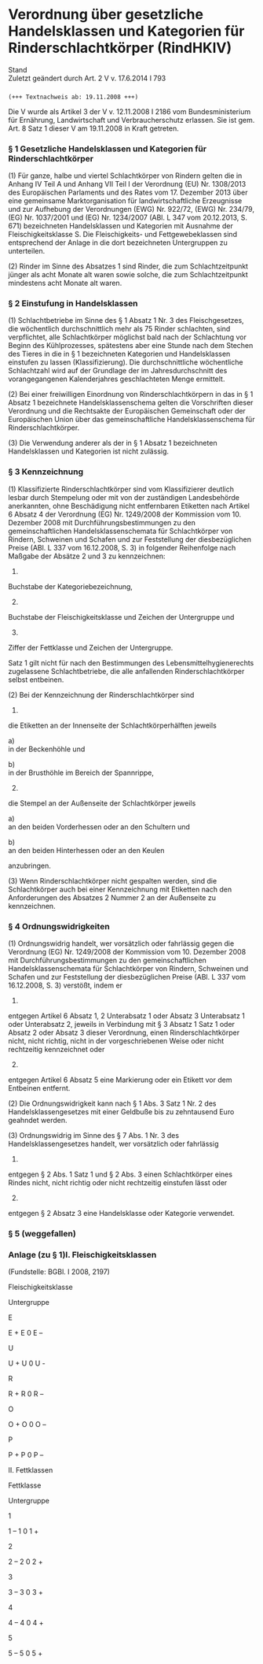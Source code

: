 Verordnung über gesetzliche Handelsklassen und Kategorien für Rinderschlachtkörper (RindHKlV)
=============================================================================================

Stand  
Zuletzt geändert durch Art. 2 V v. 17.6.2014 I 793

### 

```
(+++ Textnachweis ab: 19.11.2008 +++)
```

Die V wurde als Artikel 3 der V v. 12.11.2008 I 2186 vom Bundesministerium für Ernährung, Landwirtschaft und Verbraucherschutz erlassen. Sie ist gem. Art. 8 Satz 1 dieser V am 19.11.2008 in Kraft getreten.

### § 1 Gesetzliche Handelsklassen und Kategorien für Rinderschlachtkörper

(1) Für ganze, halbe und viertel Schlachtkörper von Rindern gelten die in Anhang IV Teil A und Anhang VII Teil I der Verordnung (EU) Nr. 1308/2013 des Europäischen Parlaments und des Rates vom 17. Dezember 2013 über eine gemeinsame Marktorganisation für landwirtschaftliche Erzeugnisse und zur Aufhebung der Verordnungen (EWG) Nr. 922/72, (EWG) Nr. 234/79, (EG) Nr. 1037/2001 und (EG) Nr. 1234/2007 (ABl. L 347 vom 20.12.2013, S. 671) bezeichneten Handelsklassen und Kategorien mit Ausnahme der Fleischigkeitsklasse S. Die Fleischigkeits- und Fettgewebeklassen sind entsprechend der Anlage in die dort bezeichneten Untergruppen zu unterteilen.

(2) Rinder im Sinne des Absatzes 1 sind Rinder, die zum Schlachtzeitpunkt jünger als acht Monate alt waren sowie solche, die zum Schlachtzeitpunkt mindestens acht Monate alt waren.

### § 2 Einstufung in Handelsklassen

(1) Schlachtbetriebe im Sinne des § 1 Absatz 1 Nr. 3 des Fleischgesetzes, die wöchentlich durchschnittlich mehr als 75 Rinder schlachten, sind verpflichtet, alle Schlachtkörper möglichst bald nach der Schlachtung vor Beginn des Kühlprozesses, spätestens aber eine Stunde nach dem Stechen des Tieres in die in § 1 bezeichneten Kategorien und Handelsklassen einstufen zu lassen (Klassifizierung). Die durchschnittliche wöchentliche Schlachtzahl wird auf der Grundlage der im Jahresdurchschnitt des vorangegangenen Kalenderjahres geschlachteten Menge ermittelt.

(2) Bei einer freiwilligen Einordnung von Rinderschlachtkörpern in das in § 1 Absatz 1 bezeichnete Handelsklassenschema gelten die Vorschriften dieser Verordnung und die Rechtsakte der Europäischen Gemeinschaft oder der Europäischen Union über das gemeinschaftliche Handelsklassenschema für Rinderschlachtkörper.

(3) Die Verwendung anderer als der in § 1 Absatz 1 bezeichneten Handelsklassen und Kategorien ist nicht zulässig.

### § 3 Kennzeichnung

(1) Klassifizierte Rinderschlachtkörper sind vom Klassifizierer deutlich lesbar durch Stempelung oder mit von der zuständigen Landesbehörde anerkannten, ohne Beschädigung nicht entfernbaren Etiketten nach Artikel 6 Absatz 4 der Verordnung (EG) Nr. 1249/2008 der Kommission vom 10. Dezember 2008 mit Durchführungsbestimmungen zu den gemeinschaftlichen Handelsklassenschemata für Schlachtkörper von Rindern, Schweinen und Schafen und zur Feststellung der diesbezüglichen Preise (ABl. L 337 vom 16.12.2008, S. 3) in folgender Reihenfolge nach Maßgabe der Absätze 2 und 3 zu kennzeichnen:

1.  
Buchstabe der Kategoriebezeichnung,

2.  
Buchstabe der Fleischigkeitsklasse und Zeichen der Untergruppe und

3.  
Ziffer der Fettklasse und Zeichen der Untergruppe.

Satz 1 gilt nicht für nach den Bestimmungen des Lebensmittelhygienerechts zugelassene Schlachtbetriebe, die alle anfallenden Rinderschlachtkörper selbst entbeinen.

(2) Bei der Kennzeichnung der Rinderschlachtkörper sind

1.  
die Etiketten an der Innenseite der Schlachtkörperhälften jeweils

a)  
in der Beckenhöhle und

b)  
in der Brusthöhle im Bereich der Spannrippe,

2.  
die Stempel an der Außenseite der Schlachtkörper jeweils

a)  
an den beiden Vorderhessen oder an den Schultern und

b)  
an den beiden Hinterhessen oder an den Keulen

anzubringen.

(3) Wenn Rinderschlachtkörper nicht gespalten werden, sind die Schlachtkörper auch bei einer Kennzeichnung mit Etiketten nach den Anforderungen des Absatzes 2 Nummer 2 an der Außenseite zu kennzeichnen.

### § 4 Ordnungswidrigkeiten

(1) Ordnungswidrig handelt, wer vorsätzlich oder fahrlässig gegen die Verordnung (EG) Nr. 1249/2008 der Kommission vom 10. Dezember 2008 mit Durchführungsbestimmungen zu den gemeinschaftlichen Handelsklassenschemata für Schlachtkörper von Rindern, Schweinen und Schafen und zur Feststellung der diesbezüglichen Preise (ABl. L 337 vom 16.12.2008, S. 3) verstößt, indem er

1.  
entgegen Artikel 6 Absatz 1, 2 Unterabsatz 1 oder Absatz 3 Unterabsatz 1 oder Unterabsatz 2, jeweils in Verbindung mit § 3 Absatz 1 Satz 1 oder Absatz 2 oder Absatz 3 dieser Verordnung, einen Rinderschlachtkörper nicht, nicht richtig, nicht in der vorgeschriebenen Weise oder nicht rechtzeitig kennzeichnet oder

2.  
entgegen Artikel 6 Absatz 5 eine Markierung oder ein Etikett vor dem Entbeinen entfernt.

(2) Die Ordnungswidrigkeit kann nach § 1 Abs. 3 Satz 1 Nr. 2 des Handelsklassengesetzes mit einer Geldbuße bis zu zehntausend Euro geahndet werden.

(3) Ordnungswidrig im Sinne des § 7 Abs. 1 Nr. 3 des Handelsklassengesetzes handelt, wer vorsätzlich oder fahrlässig

1.  
entgegen § 2 Abs. 1 Satz 1 und § 2 Abs. 3 einen Schlachtkörper eines Rindes nicht, nicht richtig oder nicht rechtzeitig einstufen lässt oder

2.  
entgegen § 2 Absatz 3 eine Handelsklasse oder Kategorie verwendet.

### § 5 (weggefallen)

### Anlage (zu § 1)I. Fleischigkeitsklassen

(Fundstelle: BGBl. I 2008, 2197)

Fleischigkeitsklasse

Untergruppe

E

E +
E 0
E –

U

U +
U 0
U -

R

R +
R 0
R –

O

O +
O 0
O –

P

P +
P 0
P –

II. Fettklassen

Fettklasse

Untergruppe

1

1 –
1 0
1 +

2

2 –
2 0
2 +

3

3 –
3 0
3 +

4

4 –
4 0
4 +

5

5 –
5 0
5 +
